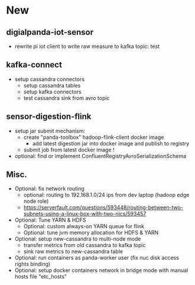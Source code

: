 
# New
## digialpanda-iot-sensor
- rewrite pi iot client to write raw measure to kafka topic: test

## kafka-connect
- setup cassandra connectors
    - setup cassandra tables
    - setup kafka connectors
    - test cassandra sink from avro topic

## sensor-digestion-flink
 - setup jar submit mechanism:
    - create "panda-toolbox" hadoop-flink-client docker image
        - add latest digestion jar into docker image and publish to registry
    - submit job from latest docker image !
 - optional: find or implement ConfluentRegistryAvroSerializationSchema

## Misc.
- Optional: fix network routing
    - optional: routing to 192.168.1.0/24 ips from dev laptop (hadoop edge node role)
    - https://serverfault.com/questions/593448/routing-between-two-subnets-using-a-linux-box-with-two-nics/593457
- Optional: Tune YARN & HDFS
    - Optional: custom always-on YARN queue for flink
    - Optional: tune jvm memory allocation for HDFS & YARN
- Optional: setup new-cassandra to multi-node mode
    - transfer metrics from old cassandra to kafka topic
    - sink raw metrics to new-cassandra table
- Optional: run containers as panda-worker user (fix nuc disk access rights binding)
- Optional: setup docker containers network in bridge mode with manual hosts file "etc_hosts"


